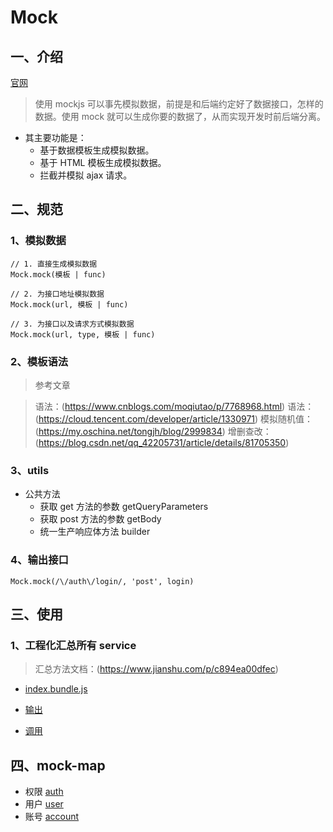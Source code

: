 # Mock

## 一、介绍

[官网](http://mockjs.com/)

> 使用 mockjs 可以事先模拟数据，前提是和后端约定好了数据接口，怎样的数据。使用 mock 就可以生成你要的数据了，从而实现开发时前后端分离。

- 其主要功能是：
  - 基于数据模板生成模拟数据。
  - 基于 HTML 模板生成模拟数据。
  - 拦截并模拟 ajax 请求。

## 二、规范

### 1、模拟数据

```es6
// 1. 直接生成模拟数据
Mock.mock(模板 | func)

// 2. 为接口地址模拟数据
Mock.mock(url, 模板 | func)

// 3. 为接口以及请求方式模拟数据
Mock.mock(url, type, 模板 | func)
```

### 2、模板语法

> 参考文章

> 语法：(https://www.cnblogs.com/moqiutao/p/7768968.html)
> 语法：(https://cloud.tencent.com/developer/article/1330971)
> 模拟随机值：(https://my.oschina.net/tongjh/blog/2999834)
> 增删查改：(https://blog.csdn.net/qq_42205731/article/details/81705350)

### 3、utils

- 公共方法 [](./util.js)
  - 获取 get 方法的参数 getQueryParameters
  - 获取 post 方法的参数 getBody
  - 统一生产响应体方法 builder

### 4、输出接口

```es6
Mock.mock(/\/auth\/login/, 'post', login)
```

## 三、使用

### 1、工程化汇总所有 service

> 汇总方法文档：(https://www.jianshu.com/p/c894ea00dfec)

- [index.bundle.js](./services/index.bundle.js)
- [输出](./index.js)

- [调用](./../main.js)

## 四、mock-map

- 权限 [auth](./services/auth.js)
- 用户 [user](./services/user.js)
- 账号 [account](./services/account.js)
